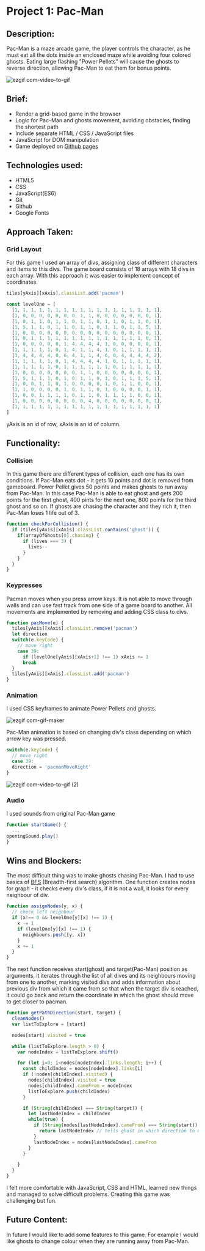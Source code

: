 # Project 1: Pac-Man

## Description:
Pac-Man is a maze arcade game, the player controls the character, as he must eat all the dots inside an enclosed maze while avoiding four colored ghosts. Eating large flashing "Power Pellets" will cause the ghosts to reverse direction, allowing Pac-Man to eat them for bonus points.

![ezgif com-video-to-gif](https://user-images.githubusercontent.com/51081298/61522791-fb0f7580-aa0a-11e9-9d2d-e510de2a2b51.gif)


## Brief:
* Render a grid-based game in the browser
* Logic for Pac-Man and ghosts movement, avoiding obstacles, finding the shortest path
* Include separate HTML / CSS / JavaScript files
* JavaScript for DOM manipulation
* Game deployed on [Github pages](https://ducankir.github.io/pacman/)

## Technologies used:
* HTML5
* CSS
* JavaScript(ES6)
* Git
* Github
* Google Fonts

## Approach Taken:
### Grid Layout
For this game I used an array of divs, assigning class of different characters and items to this divs. The game board consists of 18 arrays with 18 divs in each array. With this approach it was easier to implement concept of coordinates.
``` js
tiles[yAxis][xAxis].classList.add('pacman')

const levelOne = [
  [1, 1, 1, 1, 1, 1, 1, 1, 1, 1, 1, 1, 1, 1, 1, 1, 1, 1],
  [1, 0, 0, 0, 0, 0, 0, 0, 1, 1, 0, 0, 0, 0, 0, 0, 0, 1],
  [1, 0, 1, 1, 0, 1, 1, 0, 1, 1, 0, 1, 1, 0, 1, 1, 0, 1],
  [1, 5, 1, 1, 0, 1, 1, 0, 1, 1, 0, 1, 1, 0, 1, 1, 5, 1],
  [1, 0, 0, 0, 0, 0, 0, 0, 0, 0, 0, 0, 0, 0, 0, 0, 0, 1],
  [1, 0, 1, 1, 1, 1, 1, 1, 1, 1, 1, 1, 1, 1, 1, 1, 0, 1],
  [1, 0, 0, 0, 0, 0, 1, 4, 4, 4, 4, 1, 0, 0, 0, 0, 0, 1],
  [1, 1, 1, 1, 1, 0, 1, 4, 1, 1, 4, 1, 0, 1, 1, 1, 1, 1],
  [3, 4, 4, 4, 4, 0, 6, 4, 1, 1, 4, 6, 0, 4, 4, 4, 4, 2],
  [1, 1, 1, 1, 1, 0, 1, 4, 4, 4, 4, 1, 0, 1, 1, 1, 1, 1],
  [1, 1, 1, 1, 1, 0, 1, 1, 1, 1, 1, 1, 0, 1, 1, 1, 1, 1],
  [1, 0, 0, 0, 0, 0, 0, 0, 1, 1, 0, 0, 0, 0, 0, 0, 0, 1],
  [1, 5, 1, 1, 1, 0, 1, 0, 1, 1, 0, 1, 0, 1, 1, 1, 5, 1],
  [1, 0, 0, 1, 1, 0, 1, 0, 0, 0, 0, 1, 0, 1, 1, 0, 0, 1],
  [1, 1, 0, 0, 0, 0, 1, 0, 1, 1, 0, 1, 0, 0, 0, 0, 1, 1],
  [1, 0, 0, 1, 1, 1, 1, 0, 1, 1, 0, 1, 1, 1, 1, 0, 0, 1],
  [1, 0, 0, 0, 0, 0, 0, 0, 0, 4, 0, 0, 0, 0, 0, 0, 0, 1],
  [1, 1, 1, 1, 1, 1, 1, 1, 1, 1, 1, 1, 1, 1, 1, 1, 1, 1]
]
```
yAxis is an id of row, xAxis is an id of column.

## Functionality:

### Collision
In this game there are different types of collision, each one has its own conditions. If Pac-Man eats dot - it gets 10 points and dot is removed from gameboard. Power Pellet gives 50 points and makes ghosts to run away from Pac-Man. In this case Pac-Man is able to eat ghost and gets 200 points for the first ghost, 400 pints for the next one, 800 points for the third ghost and so on. If ghosts are chasing the character and they rich it, then Pac-Man loses 1 life out of 3.

```js
function checkForCollision() {
  if (tiles[yAxis][xAxis].classList.contains('ghost')) {
    if(arrayOfGhosts[0].chasing) {
      if (lives === 3) {
        lives--
      }
    }
  }
}
```

### Keypresses
Pacman moves when you press arrow keys. It is not able to move through walls and can use fast track from one side of a game board to another. All movements are implemented by removing and adding CSS class to divs.

```js
function pacMove(e) {
  tiles[yAxis][xAxis].classList.remove('pacman')
  let direction
  switch(e.keyCode) {
    // move right
    case 39:
      if (levelOne[yAxis][xAxis+1] !== 1) xAxis += 1
      break
  }
  tiles[yAxis][xAxis].classList.add('pacman')
}
```

### Animation
I used CSS keyframes to animate Power Pellets and ghosts.

![ezgif com-gif-maker](https://user-images.githubusercontent.com/51081298/61528680-4e87c080-aa17-11e9-8245-d7a7ec8555a8.gif)

Pac-Man animation is based on changing div's class depending on which arrow key was pressed.

```js
switch(e.keyCode) {
  // move right
  case 39:
  direction = 'pacmanMoveRight'
}
```
![ezgif com-video-to-gif (2)](https://user-images.githubusercontent.com/51081298/61529194-b12d8c00-aa18-11e9-89ab-b6800fe14eb9.gif)

### Audio
I used sounds from original Pac-Man game

```js
function startGame() {
  ...
openingSound.play()
}
```

## Wins and Blockers:

The most difficult thing was to make ghosts chasing Pac-Man. I had to use basics of [BFS](https://en.wikipedia.org/wiki/Breadth-first_search) (Breadth-first search) algorithm. One function creates nodes for graph - it checks every div's class, if it is not a wall, it looks for every neighbour of div.
```js
function assignNodes(y, x) {
  // check left neighbour
  if (x!== 0 && levelOne[y][x] !== 1) {
    x -= 1
    if (levelOne[y][x] !== 1) {
      neighbours.push([y, x])
    }
    x += 1
  }
}
```
The next function receives start(ghost) and target(Pac-Man) position as arguments, it iterates through the list of all dives and its neighbours moving from one to another, marking visited divs and adds information about previous div from which it came from so that when the target div is reached, it could go back and return the coordinate in which the ghost should move to get closer to pacman.

```js
function getPathDirection(start, target) {
  cleanNodes()
  var listToExplore = [start]

  nodes[start].visited = true

  while (listToExplore.length > 0) {
    var nodeIndex = listToExplore.shift()

    for (let i=0; i<nodes[nodeIndex].links.length; i++) {
      const childIndex = nodes[nodeIndex].links[i]
      if (!nodes[childIndex].visited) {
        nodes[childIndex].visited = true
        nodes[childIndex].cameFrom = nodeIndex
        listToExplore.push(childIndex)
      }

      if (String(childIndex) === String(target)) {
        let lastNodeIndex = childIndex
        while(true) {
          if (String(nodes[lastNodeIndex].cameFrom) === String(start)) {
            return lastNodeIndex // tells ghost in which direction to move
          }
          lastNodeIndex = nodes[lastNodeIndex].cameFrom
        }
      }

    }
  }
}
```
I felt more comfortable with JavaScript, CSS and HTML, learned new things and managed to solve difficult problems. Creating this game was challenging but fun.

## Future Content:
In future I would like to add some features to this game. For example I would like ghosts to change colour when they are running away from Pac-Man.

